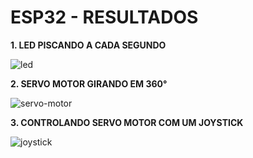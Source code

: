 # ESP32 - RESULTADOS

**1. LED PISCANDO A CADA SEGUNDO**

![led](https://user-images.githubusercontent.com/50149818/82378220-2a13c080-99fb-11ea-8419-d3984855d19c.gif)

**2. SERVO MOTOR GIRANDO EM 360°**

![servo-motor](https://user-images.githubusercontent.com/50149818/82378137-0a7c9800-99fb-11ea-8f35-a477307f5313.gif)

**3. CONTROLANDO SERVO MOTOR COM UM JOYSTICK**

![joystick](https://user-images.githubusercontent.com/50149818/82375541-1fefc300-99f7-11ea-96fc-b88b70b0a657.gif)
